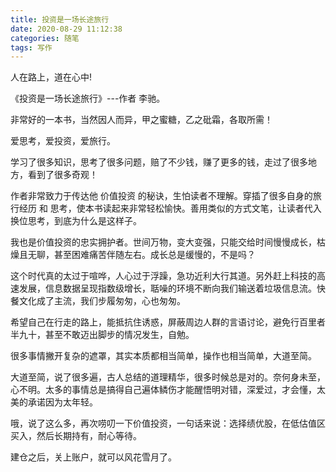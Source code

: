 ```yaml
---
title: 投资是一场长途旅行
date: 2020-08-29 11:12:38
categories: 随笔
tags: 写作
---
```


人在路上，道在心中!

<!-- more -->

《投资是一场长途旅行》---作者 李驰。

非常好的一本书，当然因人而异，甲之蜜糖，乙之砒霜，各取所需！

爱思考，爱投资，爱旅行。

学习了很多知识，思考了很多问题，赔了不少钱，赚了更多的钱，走过了很多地方，看到了很多奇观！

作者非常致力于传达他 价值投资 的秘诀，生怕读者不理解。穿插了很多自身的旅行经历 和 思考，使本书读起来非常轻松愉快。善用类似的方式文笔，让读者代入换位思考，到底为什么是这样子。

我也是价值投资的忠实拥护者。世间万物，变大变强，只能交给时间慢慢成长，枯燥且无聊，甚至困难痛苦伴随左右。成长总是缓慢的，不是吗？

这个时代真的太过于喧哗，人心过于浮躁，急功近利大行其道。另外赶上科技的高速发展，信息数据呈现指数级增长，聒噪的环境不断向我们输送着垃圾信息流。快餐文化成了主流，我们步履匆匆，心也匆匆。

希望自己在行走的路上，能抵抗住诱惑，屏蔽周边人群的言语讨论，避免行百里者半九十，甚至不敢迈出脚步的情况发生，自勉。

很多事情撇开复杂的遮罩，其实本质都相当简单，操作也相当简单，大道至简。

大道至简，说了很多遍，古人总结的道理精华，很多时候总是对的。奈何身未至，心不明。太多的事情总是搞得自己遍体鳞伤才能醒悟明对错，深爱过，才会懂，太美的承诺因为太年轻。

哦，说了这么多，再次唠叨一下价值投资，一句话来说：选择绩优股，在低估值区买入，然后长期持有，耐心等待。

建仓之后，关上账户，就可以风花雪月了。

